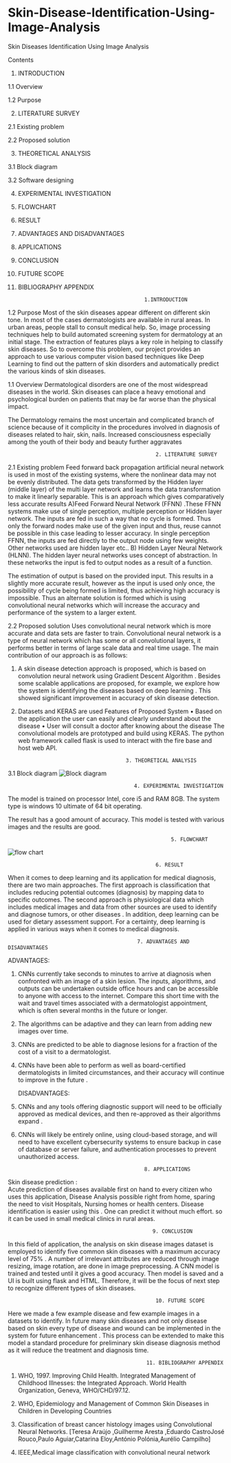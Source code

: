# Skin-Disease-Identification-Using-Image-Analysis
Skin Diseases Identification Using Image Analysis

Contents
1. INTRODUCTION

1.1 Overview

1.2 Purpose

2. LITERATURE SURVEY

2.1 Existing problem

2.2 Proposed solution

3. THEORETICAL ANALYSIS

3.1 Block diagram

3.2 Software designing

4. EXPERIMENTAL INVESTIGATION

5. FLOWCHART

6. RESULT

7. ADVANTAGES AND DISADVANTAGES

8. APPLICATIONS

9. CONCLUSION

10. FUTURE SCOPE

11. BIBLIOGRAPHY APPENDIX

                                                 1.INTRODUCTION

1.2 Purpose
Most of the skin diseases appear different on different skin tone. In most of the cases dermatologists are available in rural areas. In urban areas, people stall to consult medical help. So, image processing techniques help to build automated screening system for dermatology at an initial stage. The extraction of features plays a key role in helping to classify skin diseases. 
So to overcome this problem, our project provides an approach to use various computer vision based techniques like Deep Learning to find out the pattern of skin disorders and  automatically predict the various kinds of skin diseases.

1.1 Overview
Dermatological disorders are one of the most widespread diseases in the world. Skin diseases can place a heavy emotional and psychological burden on patients that may be far worse than the physical impact. 

The Dermatology remains the most uncertain and complicated branch of science because of it complicity in the  procedures involved in diagnosis of diseases related to hair, skin, nails. Increased consciousness especially among the youth of their body and beauty further aggravates


                                                    2. LITERATURE SURVEY
2.1 Existing problem
Feed forward back propagation artificial neural network is used in most of the existing systems, where the nonlinear data may not be evenly distributed. The data gets transformed by the Hidden layer (middle layer) of the multi layer network and learns the data transformation to make it linearly separable. This is an approach which gives comparatively less accurate results  A)Feed Forward Neural Network (FFNN) .These FFNN systems make use of single perception, multiple perception or Hidden layer network. The inputs are fed in such a way that no cycle is formed. Thus only the forward nodes make use of the given input and thus, reuse cannot be possible in this case leading to lesser accuracy. In single perception FFNN, the inputs are fed directly to the output node using few weights. Other networks used are hidden layer etc..           B) Hidden Layer Neural Network (HLNN). The hidden layer neural networks uses concept of abstraction. In these networks the input is fed to output nodes as a result of a function.

The estimation of output is based on the provided input. This results in a slightly more accurate result, however as the input is used only once, the possibility of cycle being formed is limited, thus achieving high accuracy is impossible. Thus an alternate solution is formed which is using convolutional neural networks  which will increase the accuracy and performance of the system to a larger extent.


2.2 Proposed solution
Uses convolutional neural network which is more accurate and data sets are faster to train. Convolutional neural network is a type of neural network which has some or all convolutional layers, it performs better in terms of large scale data and real time usage. The main contribution of our approach is as follows: 
1. A skin disease detection approach is proposed, which is based on convolution neural network using Gradient Descent Algorithm . Besides some scalable applications are proposed, for example, we explore how the system is identifying the diseases based on deep learning . This showed significant improvement in accuracy of skin disease detection.
 2. Datasets and KERAS are used Features of Proposed System 
• Based on the application the user can easily and clearly understand about the disease
• User will consult a doctor after knowing about the disease The convolutional models are prototyped and build using KERAS. The python web framework called flask is used to interact with the fire base and host web API.



                                           3. THEORETICAL ANALYSIS

3.1 Block diagram
![Block diagram](https://github.com/Krisshvamsi/Skin-Disease-Identification-Using-Image-Analysis/blob/main/pic.jpg)
 

                                             4. EXPERIMENTAL INVESTIGATION
The model is trained on processor Intel, core i5 and RAM 8GB. The system type is windows 10 ultimate of 64 bit operating.

The result has a good amount of accuracy. This model is tested with various images
and the results are good.


  
                                                         5. FLOWCHART
![flow chart](https://github.com/Krisshvamsi/Skin-Disease-Identification-Using-Image-Analysis/blob/main/flow%20chart.jpg)
 

                                                    6. RESULT

When it comes to deep learning and its application for medical diagnosis, there are two main approaches. The first approach is classification that includes reducing potential outcomes (diagnosis) by mapping data to specific outcomes. The second approach is physiological data which includes medical images and data from other sources are used to identify and diagnose tumors, or other diseases .
In addition, deep learning can be used for dietary assessment support. For a certainty, deep learning is applied in various ways when it comes to medical diagnosis.

                                              7. ADVANTAGES AND DISADVANTAGES    
     
 ADVANTAGES:
1.	CNNs currently take seconds to minutes to arrive at diagnosis when confronted with an image of a skin lesion. The inputs, algorithms, and outputs can be undertaken outside office hours and can be accessible to anyone with access to the internet. Compare this short time with the wait and travel times associated with a dermatologist appointment, which is often several months in the future or longer.
2.	The algorithms can be adaptive and they can learn from adding new images over time.
3.	CNNs are predicted to be able to diagnose lesions for a fraction of the cost of a visit to a dermatologist.
4.	CNNs have been able to perform as well as board-certified dermatologists in limited circumstances, and their accuracy will continue to improve in the future .

       DISADVANTAGES:
5.	CNNs and any tools offering diagnostic support will need to be officially approved as medical devices, and then re-approved as their algorithms expand .
6.	CNNs will likely be entirely online, using cloud-based storage, and will need to have excellent cybersecurity systems to ensure backup in case of database or server failure, and authentication processes to prevent unauthorized access. 
	
                                                 8. APPLICATIONS
Skin disease prediction :  
Acute prediction of diseases available first on hand to every citizen who uses this application, Disease Analysis possible right from home, sparing the need to visit Hospitals, Nursing homes or health centers.
Disease identification is easier using this . One can predict it without much effort.
so it can be used in small medical clinics in rural areas.

                                                   9. CONCLUSION

In this field of application, the analysis on skin disease images dataset is employed to identify five common skin diseases with a maximum accuracy level of 75% . A number of irrelevant attributes are reduced through image resizing, image rotation, are done in image preprocessing. A CNN model is trained and tested until it gives a good accuracy. Then model is saved and a UI is built using flask and HTML. Therefore, it will be the focus of next step to recognize different types of skin diseases.

                                                    10. FUTURE SCOPE

Here we made a few example disease and few example images in a datasets to identify. In future many skin diseases and not only disease based on skin every type of disease and wound can be implemented in the system for future enhancement .
This process can be extended to make this model a standard procedure for preliminary skin disease diagnosis method as it will reduce the treatment and diagnosis time.


                                                 11. BIBLIOGRAPHY APPENDIX

1.	WHO, 1997. Improving Child Health. Integrated Management of Childhood Illnesses: the Integrated Approach. World Health Organization, Geneva, WHO/CHD/97.12.

2.	WHO, Epidemiology and Management of Common Skin Diseases in Children in Developing Countries

3.	Classification of breast cancer histology images using Convolutional Neural Networks. [Teresa Araújo  ,Guilherme Aresta ,Eduardo CastroJosé Rouco,Paulo Aguiar,Catarina Eloy,António Polónia,Aurélio Campilho]

4.	IEEE,Medical image classification with convolutional neural network




